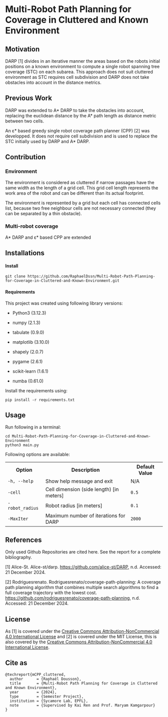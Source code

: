 # Multi-Robot Path Planning for Coverage in Cluttered and Known Environment

## Motivation

DARP [1] divides in an iterative manner the areas based on the robots initial positions on a known environment to compute a single robot spanning tree coverage (STC) on each subarea. This approach does not suit cluttered environment as STC requires cell subdivision and DARP does not take obstacles into account in the distance metrics.


## Previous Work

DARP was extended to A* DARP to take the obstacles into account, replacing the euclidean distance by the A* path length as distance metric between two cells.

An &epsilon;* based greedy single robot coverage path planner (CPP) [2] was developped. It does not require cell subdivision and is used to replace the STC initially used by DARP and A* DARP.


## Contribution

### Environment

The environment is considered as cluttered if narrow passages have the same width as the length of a grid cell. This grid cell length represents the work area of the robot and can be different than its actual footprint.

The environment is represented by a grid but each cell has connected cells list, because two free neighbour cells are not necessary connected (they can be separated by a thin obstacle). 


### Multi-robot coverage


A* DARP and &epsilon;* based CPP are extended 


## Installations

#### Install
```
git clone https://github.com/RaphaelDssn/Multi-Robot-Path-Planning-for-Coverage-in-Cluttered-and-Known-Environment.git
```


#### Requirements

This project was created using following library versions:

* Python3 (3.12.3)

* numpy (2.1.3)
* tabulate (0.9.0)
* matplotlib (3.10.0)
* shapely (2.0.7)
* pygame (2.6.1)
* scikit-learn (1.6.1)
* numba (0.61.0)

Install the requirements using:
```
pip install -r requirements.txt
```



## Usage

Run following in a terminal: 

```
cd Multi-Robot-Path-Planning-for-Coverage-in-Cluttered-and-Known-Environment
python3 main.py
```

Following options are available:

<div style="text-align: left;">
  <table style="width: auto; margin-left: auto; margin-right: auto;">
    <tr>
      <th>Option</th>
      <th>Description</th>
      <th>Default Value</th>
    </tr>
    <tr>
      <td><code>-h, --help</code></td>
      <td>Show help message and exit</td>
      <td>N/A</td>
    </tr>
    <tr>
      <td><code>-cell</code></td>
      <td>Cell dimension (side length) [in meters]</td>
      <td><code>0.5</code></td>
    </tr>
    <tr>
      <td><code>-robot_radius</code></td>
      <td>Robot radius [in meters]</td>
      <td><code>0.1</code></td>
    </tr>
    <tr>
      <td><code>-MaxIter</code></td>
      <td>Maximum number of iterations for DARP</td>
      <td><code>2000</code></td>
    </tr>
  </table>
</div>



## References

Only used Github Repositories are cited here. See the report for a complete bibliography.

[1] Alice-St. Alice-st/darp. https://github.com/alice-st/DARP, n.d. Accessed: 21 December 2024.

[2] Rodriguesrenato. Rodriguesrenato/coverage-path-planning: A coverage path planning algorithm that combines multiple search algorithms to find a full coverage trajectory with the lowest cost. https://github.com/rodriguesrenato/coverage-path-planning, n.d. Accessed: 21 December 2024.


## License

As [1] is covered under the [Creative Commons Attribution-NonCommercial 4.0 International License](http://creativecommons.org/licenses/by-nc/4.0/) and [2] is covered under the MIT License, this is also covered by the [Creative Commons Attribution-NonCommercial 4.0 International License](http://creativecommons.org/licenses/by-nc/4.0/).

## Cite as
```
@techreport{mCPP_cluttered,
  author      = {Raphaël Dousson},
  title       = {Multi-Robot Path Planning for Coverage in Cluttered and Known Environment},
  year        = {2024},
  type        = {Semester Project},
  institution = {Sycamore Lab, EPFL},
  note        = {Supervised by Kai Ren and Prof. Maryam Kamgarpour}
}
```